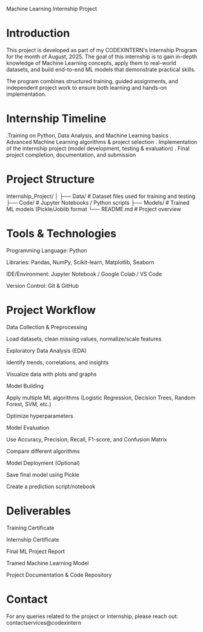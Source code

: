 Machine Learning Internship Project
# Introduction

This project is developed as part of my CODEXINTERN's Internship Program for the month of August, 2025.
The goal of this internship is to gain in-depth knowledge of Machine Learning concepts, apply them to real-world datasets, and build end-to-end ML models that demonstrate practical skills.

The program combines structured training, guided assignments, and independent project work to ensure both learning and hands-on implementation.

# Internship Timeline

 .Training on Python, Data Analysis, and Machine Learning basics
 . Advanced Machine Learning algorithms & project selection
 . Implementation of the internship project (model development, testing & evaluation)
 . Final project completion, documentation, and submission

# Project Structure
Internship_Project/
│
├── Data/               # Dataset files used for training and testing
├── Code/               # Jupyter Notebooks / Python scripts
├── Models/             # Trained ML models (Pickle/Joblib format
└── README.md           # Project overview

# Tools & Technologies

Programming Language: Python 

Libraries: Pandas, NumPy, Scikit-learn, Matplotlib, Seaborn

IDE/Environment: Jupyter Notebook / Google Colab / VS Code

Version Control: Git & GitHub

# Project Workflow

Data Collection & Preprocessing

Load datasets, clean missing values, normalize/scale features

Exploratory Data Analysis (EDA)

Identify trends, correlations, and insights

Visualize data with plots and graphs

Model Building

Apply multiple ML algorithms (Logistic Regression, Decision Trees, Random Forest, SVM, etc.)

Optimize hyperparameters

Model Evaluation

Use Accuracy, Precision, Recall, F1-score, and Confusion Matrix

Compare different algorithms

Model Deployment (Optional)

Save final model using Pickle

Create a prediction script/notebook

# Deliverables

Training Certificate

Internship Certificate

Final ML Project Report

Trained Machine Learning Model

Project Documentation & Code Repository

# Contact

For any queries related to the project or internship, please reach out:
contactservices@codexintern
